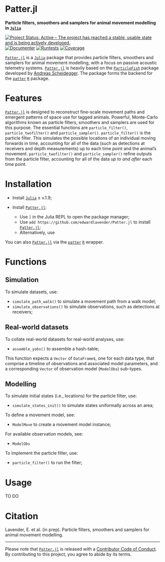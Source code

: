# Patter.jl

**Particle filters, smoothers and samplers for animal movement modelling in [`Julia`](https://julialang.org)**

[![Project Status: Active – The project has reached a stable, usable state and is being actively developed.](https://www.repostatus.org/badges/latest/active.svg)](https://www.repostatus.org/#active)
[![Documenter](https://github.com/edwardlavender/Patter.jl/actions/workflows/Documenter.yml/badge.svg)](https://github.com/edwardlavender/Patter.jl/actions/workflows/Documenter.yml)
[![Runtests](https://github.com/edwardlavender/Patter.jl/actions/workflows/Runtests.yml/badge.svg)](https://github.com/edwardlavender/Patter.jl/actions/workflows/Runtests.yml)
[![Coverage](https://codecov.io/gh/edwardlavender/Patter.jl/branch/main/graph/badge.svg)](https://codecov.io/gh/edwardlavender/Patter.jl)

[`Patter.jl`](https://github.com/edwardlavender/Patter.jl) is a [`Julia`](https://julialang.org) package that provides particle filters, smoothers and samplers for animal movement modelling, with a focus on passive acoustic telemetry systems. [`Patter.jl`](https://github.com/edwardlavender/Patter.jl) is heavily based on the [`ParticleFish`](https://github.com/scheidan/ParticleFish.jl) package developed by [Andreas Scheidegger](https://www.eawag.ch/de/ueber-uns/portraet/organisation/mitarbeitende/profile/andreas-scheidegger/show/). The package forms the backend for the [`patter`](https://github.com/edwardlavender/patter) [`R`](https://www.r-project.org) package.

# Features

[`Patter.jl`](https://github.com/edwardlavender/Patter.jl) is designed to reconstruct fine-scale movement paths and emergent patterns of space use for tagged animals. Powerful, Monte-Carlo algorithms known as particle filters, smoothers and samplers are used for this purpose. The essential functions are `particle_filter()`, `particle_twofilter()` and `particle_sampler()`. `particle_filter()` is the particle filter. This simulates the possible locations of an individual moving forwards in time, accounting for all of the data (such as detections at receivers and depth measurements) up to each time point and the animal’s movement. `particle_twofilter()` and `particle_sampler()` refine outputs from the particle filter, accounting for all of the data _up to and after_ each time point. 

# Installation

* Install [`Julia`](https://julialang.org) ≥ v.1.9;

* Install [`Patter.jl`](https://github.com/edwardlavender/Patter.jl):
    - Use `]` in the Julia REPL to open the package manager;
    - Use `add https://github.com/edwardlavender/Patter.jl` to install [`Patter.jl`](https://github.com/edwardlavender/Patter.jl);
    - Alternatively, use 

You can also [`Patter.jl`](https://github.com/edwardlavender/Patter.jl) via the [`patter`](https://github.com/edwardlavender/patter) [`R`](https://www.r-project.org) wrapper.

# Functions

## Simulation 

To simulate datasets, use:

* `simulate_path_walk()` to simulate a movement path from a walk model;
* `simulate_observations()` to simulate observations, such as detections at receivers;

## Real-world datasets

To collate real-world datasets for real-world analyses, use:

* `assemble_yobs()` to assemble a hash-table;

This function expects a `Vector` of `DataFrame`s, one for each data type, that comprise a timeline of observations and associated model parameters, and a corresponding `Vector` of observation model (`ModelObs`) sub-types. 

## Modelling

To simulate initial states (i.e., locations) for the particle filter, use: 
* `simulate_states_init()` to simulate states uniformally across an area;

To define a movement model, see:
* `ModelMove` to create a movement model instance;

For available observation models, see:
* `ModelObs`

To implement the particle filter, use:
* `particle_filter()` to run the filter;

# Usage 

TO DO

# Citation

Lavender, E. et al. (in prep). Particle filters, smoothers and samplers for animal movement modelling.

--- 

Please note that [`Patter.jl`](https://github.com/edwardlavender/Patter.jl) is released with a [Contributor Code of Conduct](https://contributor-covenant.org/version/2/1/CODE_OF_CONDUCT.html). By contributing to this project, you agree to abide by its terms.